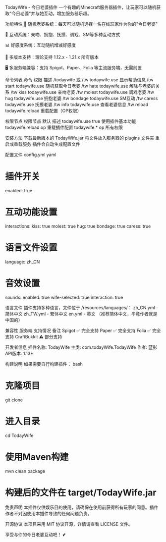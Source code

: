 TodayWife - 今日老婆插件
一个有趣的Minecraft服务器插件，让玩家可以随机获取"今日老婆"并与她互动，增加服务器乐趣。

功能特性
🎯 随机老婆系统：每天可以随机选择一名在线玩家作为你的"今日老婆"

💖 互动系统：亲吻、拥抱、抚摸、调戏、SM等多种互动方式

📊 好感度系统：互动随机增减好感度

🔧 多版本支持：理论支持 1.12.x - 1.21.x 所有版本

🖥️ 多服务端兼容：支持 Spigot、Paper、Folia 等主流服务端，无需前置

命令列表
命令	权限	描述
/todaywife 或 /tw	todaywife.use	显示帮助信息
/tw start	todaywife.use	随机获取今日老婆
/tw hate	todaywife.use	解除与老婆的关系
/tw kiss	todaywife.use	亲吻老婆
/tw molest	todaywife.use	调戏老婆
/tw hug	todaywife.use	拥抱老婆
/tw bondage	todaywife.use	SM互动
/tw caress	todaywife.use	抚摸老婆
/tw info	todaywife.use	查看老婆信息
/tw reload	todaywife.reload	重载配置（OP权限）

权限节点
权限节点	默认	描述
todaywife.use	true	使用插件基本功能
todaywife.reload	op	重载插件配置
todaywife.*	op	所有权限

安装方法
下载最新版本的 TodayWife.jar
将文件放入服务器的 plugins 文件夹
重启或重载服务
插件会自动生成配置文件

配置文件
config.yml
yaml
# 插件开关
enabled: true
# 互动功能设置
interactions:
  kiss: true
  molest: true
  hug: true
  bondage: true
  caress: true
# 语言文件设置
language: zh_CN
# 音效设置
sounds:
  enabled: true
  wife-selected: true
  interaction: true

语言文件
插件支持多种语言，文件位于 /resources/languages/：
zh_CN.yml - 简体中文
zh_TW.yml - 繁体中文
en.yml - 英文
（推荐简体中文，毕竟作者就是中国的）

兼容性
服务端	支持情况	备注
Spigot	✅ 完全支持
Paper	✅ 完全支持
Folia	✅ 完全支持
CraftBukkit	⚠️ 部分支持

开发者信息
插件名称: TodayWife
主类: com.todayWife.TodayWife
作者: 蓝影
API版本: 1.13+

构建说明
如果需要自行构建插件：
bash
# 克隆项目
git clone <repository-url>
# 进入目录
cd TodayWife
# 使用Maven构建
mvn clean package
# 构建后的文件在 target/TodayWife.jar

免责声明
本插件仅供娱乐目的使用，请确保在使用前获得所有玩家的同意。插件作者不对因使用本插件导致的任何问题负责。

开源协议
本项目采用 MIT 协议开源，详情请查看 LICENSE 文件。

享受与你的今日老婆互动吧！ 💕
